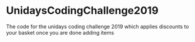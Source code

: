 # UnidaysCodingChallenge2019
The code for the unidays coding challenge 2019 which applies discounts to your basket once you are done adding items
